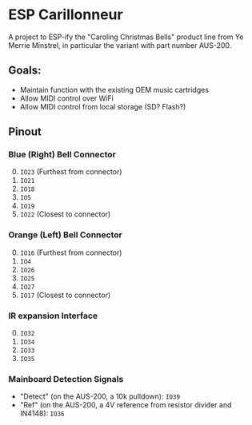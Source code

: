 ESP Carillonneur
================

A project to ESP-ify the "Caroling Christmas Bells" product line from Ye Merrie Minstrel, in particular the variant with part number AUS-200.

## Goals:

* Maintain function with the existing OEM music cartridges
* Allow MIDI control over WiFi
* Allow MIDI control from local storage (SD? Flash?)

## Pinout

### Blue (Right) Bell Connector
0. `IO23` (Furthest from connector)
1. `IO21`
2. `IO18`
3. `IO5`
4. `IO19`
5. `IO22` (Closest to connector)


### Orange (Left) Bell Connector
0. `IO16` (Furthest from connector)
1. `IO4`
2. `IO26`
3. `IO25`
4. `IO27`
5. `IO17` (Closest to connector)

### IR expansion Interface
0. `IO32`
1. `IO34`
2. `IO33`
3. `IO35`

### Mainboard Detection Signals
* "Detect" (on the AUS-200, a 10k pulldown): `IO39`
* "Ref" (on the AUS-200, a 4V reference from resistor divider and IN4148): `IO36`